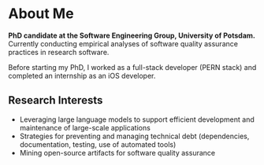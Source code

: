 # About Me

**PhD candidate at the Software Engineering Group, University of Potsdam.**  
Currently conducting empirical analyses of software quality assurance practices in research software.  

Before starting my PhD, I worked as a full-stack developer (PERN stack) and completed an internship as an iOS developer.  

## Research Interests

- Leveraging large language models to support efficient development and maintenance of large-scale applications  
- Strategies for preventing and managing technical debt (dependencies, documentation, testing, use of automated tools) 
- Mining open-source artifacts for software quality assurance  
